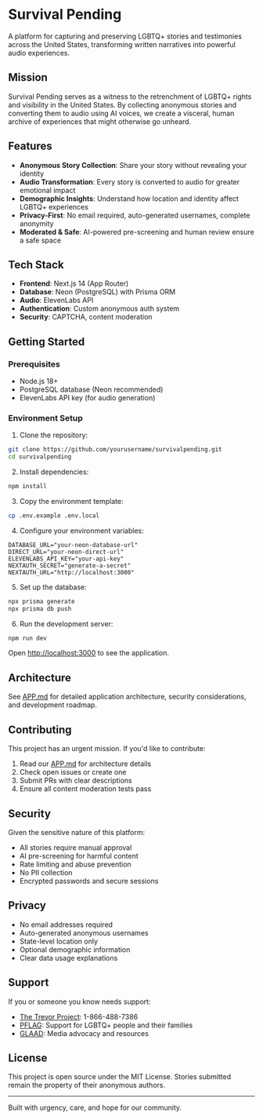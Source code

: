# Survival Pending

A platform for capturing and preserving LGBTQ+ stories and testimonies across the United States, transforming written narratives into powerful audio experiences.

## Mission

Survival Pending serves as a witness to the retrenchment of LGBTQ+ rights and visibility in the United States. By collecting anonymous stories and converting them to audio using AI voices, we create a visceral, human archive of experiences that might otherwise go unheard.

## Features

- **Anonymous Story Collection**: Share your story without revealing your identity
- **Audio Transformation**: Every story is converted to audio for greater emotional impact
- **Demographic Insights**: Understand how location and identity affect LGBTQ+ experiences
- **Privacy-First**: No email required, auto-generated usernames, complete anonymity
- **Moderated & Safe**: AI-powered pre-screening and human review ensure a safe space

## Tech Stack

- **Frontend**: Next.js 14 (App Router)
- **Database**: Neon (PostgreSQL) with Prisma ORM
- **Audio**: ElevenLabs API
- **Authentication**: Custom anonymous auth system
- **Security**: CAPTCHA, content moderation

## Getting Started

### Prerequisites

- Node.js 18+
- PostgreSQL database (Neon recommended)
- ElevenLabs API key (for audio generation)

### Environment Setup

1. Clone the repository:
```bash
git clone https://github.com/yourusername/survivalpending.git
cd survivalpending
```

2. Install dependencies:
```bash
npm install
```

3. Copy the environment template:
```bash
cp .env.example .env.local
```

4. Configure your environment variables:
```env
DATABASE_URL="your-neon-database-url"
DIRECT_URL="your-neon-direct-url"
ELEVENLABS_API_KEY="your-api-key"
NEXTAUTH_SECRET="generate-a-secret"
NEXTAUTH_URL="http://localhost:3000"
```

5. Set up the database:
```bash
npx prisma generate
npx prisma db push
```

6. Run the development server:
```bash
npm run dev
```

Open [http://localhost:3000](http://localhost:3000) to see the application.

## Architecture

See [APP.md](./APP.md) for detailed application architecture, security considerations, and development roadmap.

## Contributing

This project has an urgent mission. If you'd like to contribute:

1. Read our [APP.md](./APP.md) for architecture details
2. Check open issues or create one
3. Submit PRs with clear descriptions
4. Ensure all content moderation tests pass

## Security

Given the sensitive nature of this platform:

- All stories require manual approval
- AI pre-screening for harmful content
- Rate limiting and abuse prevention
- No PII collection
- Encrypted passwords and secure sessions

## Privacy

- No email addresses required
- Auto-generated anonymous usernames
- State-level location only
- Optional demographic information
- Clear data usage explanations

## Support

If you or someone you know needs support:

- [The Trevor Project](https://www.thetrevorproject.org/): 1-866-488-7386
- [PFLAG](https://pflag.org/): Support for LGBTQ+ people and their families
- [GLAAD](https://www.glaad.org/): Media advocacy and resources

## License

This project is open source under the MIT License. Stories submitted remain the property of their anonymous authors.

---

Built with urgency, care, and hope for our community.